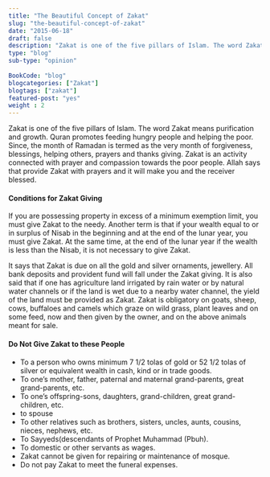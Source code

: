 ```yaml
--- 
title: "The Beautiful Concept of Zakat" 
slug: "the-beautiful-concept-of-zakat"
date: "2015-06-18" 
draft: false 
description: "Zakat is one of the five pillars of Islam. The word Zakat means purification and growth." 
type: "blog"
sub-type: "opinion" 
 
BookCode: "blog"
blogcategories: ["Zakat"]
blogtags: ["zakat"]
featured-post: "yes"
weight : 2
---  
```

 Zakat is one of the five pillars of Islam. The word Zakat means purification and growth. Quran promotes feeding hungry people and helping the poor. Since, the month of Ramadan is termed as the very month of forgiveness, blessings, helping others, prayers and thanks giving. Zakat is an activity connected with prayer and compassion towards the poor people. Allah says that provide Zakat with prayers and it will make you and the receiver blessed.

#### Conditions for Zakat Giving
If you are possessing property in excess of a minimum exemption limit, you must give Zakat to the needy. Another term is that if your wealth equal to or in surplus of Nisab in the beginning and at the end of the lunar year, you must give Zakat. At the same time, at the end of the lunar year if the wealth is less than the Nisab, it is not necessary to give Zakat.

It says that Zakat is due on all the gold and silver ornaments, jewellery. All bank deposits and provident fund will fall under the Zakat giving. It is also said that if one has agriculture land irrigated by rain water or by natural water channels or if the land is wet due to a nearby water channel, the yield of the land must be provided as Zakat. Zakat is obligatory on goats, sheep, cows, buffaloes and camels which graze on wild grass, plant leaves and on some feed, now and then given by the owner, and on the above animals meant for sale.

#### Do Not Give Zakat to these People
* To a person who owns minimum 7 1/2 tolas of gold or 52 1/2 tolas of silver or equivalent wealth in cash, kind or in trade goods.
* To one’s mother, father, paternal and maternal grand-parents, great grand-parents, etc.
* To one’s offspring-sons, daughters, grand-children, great grand-children, etc.
* to spouse
* To other relatives such as brothers, sisters, uncles, aunts, cousins, nieces, nephews, etc.
* To Sayyeds(descendants of Prophet Muhammad (Pbuh).
* To domestic or other servants as wages.
* Zakat cannot be given for repairing or maintenance of mosque.
* Do not pay Zakat to meet the funeral expenses.
